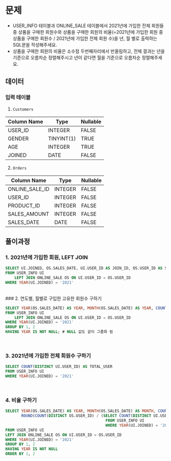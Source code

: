 # 문제
- USER_INFO 테이블과 ONLINE_SALE 테이블에서 2021년에 가입한 전체 회원들 중 상품을 구매한 회원수와 상품을 구매한 회원의 비율(=2021년에 가입한 회원 중 상품을 구매한 회원수 / 2021년에 가입한 전체 회원 수)을 년, 월 별로 출력하는 SQL문을 작성해주세요.  
- 상품을 구매한 회원의 비율은 소수점 두번째자리에서 반올림하고, 전체 결과는 년을 기준으로 오름차순 정렬해주시고 년이 같다면 월을 기준으로 오름차순 정렬해주세요.  

## 데이터
### 입력 테이블
1. `Customers`
   
| Column Name | Type       | Nullable |
|-------------|------------|----------|
| USER_ID     | INTEGER    | FALSE    |
| GENDER      | TINYINT(1) | TRUE     |
| AGE         | INTEGER    | TRUE     |
| JOINED      | DATE       | FALSE    |
  
2. `Orders`
   
| Column Name    | Type       | Nullable |
|----------------|------------|----------|
| ONLINE_SALE_ID | INTEGER    | FALSE    |
| USER_ID        | INTEGER    | FALSE    |
| PRODUCT_ID     | INTEGER    | FALSE    |
| SALES_AMOUNT   | INTEGER    | FALSE    |
| SALES_DATE     | DATE       | FALSE    |

## 풀이과정
### 1. 2021년에 가입한 회원, LEFT JOIN

```sql
SELECT UI.JOINED, OS.SALES_DATE, UI.USER_ID AS JOIN_ID, OS.USER_ID AS SALE_ID
FROM USER_INFO UI 
    LEFT JOIN ONLINE_SALE OS ON UI.USER_ID = OS.USER_ID
WHERE YEAR(UI.JOINED) = '2021'
```  
<br/>
### 2. 연도별, 월별로 구입한 고유한 회원수 구하기  

```sql
SELECT YEAR(OS.SALES_DATE) AS YEAR, MONTH(OS.SALES_DATE) AS YEAR, COUNT(DISTINCT OS.USER_ID) AS PURCHASED_USERS
FROM USER_INFO UI 
    LEFT JOIN ONLINE_SALE OS ON UI.USER_ID = OS.USER_ID
WHERE YEAR(UI.JOINED) = '2021'
GROUP BY 1, 2 
HAVING YEAR IS NOT NULL; # NULL 값도 같이 그룹화 됨
```
<br/>  

### 3. 2021년에 가입한 전체 회원수 구하기  
```sql
SELECT COUNT(DISTINCT UI.USER_ID) AS TOTAL_USER
FROM USER_INFO UI 
WHERE YEAR(UI.JOINED) = '2021'
```

<br/>
  
### 4. 비율 구하기  
```sql
SELECT YEAR(OS.SALES_DATE) AS YEAR, MONTH(OS.SALES_DATE) AS MONTH, COUNT(DISTINCT OS.USER_ID) AS PURCHASED_USERS,
       ROUND(COUNT(DISTINCT OS.USER_ID) / (SELECT COUNT(DISTINCT UI.USER_ID) 
                                            FROM USER_INFO UI 
                                            WHERE YEAR(UI.JOINED) = '2021'), 1) AS PURCHASE_RATE
FROM USER_INFO UI
LEFT JOIN ONLINE_SALE OS ON UI.USER_ID = OS.USER_ID
WHERE YEAR(UI.JOINED) = '2021'
GROUP BY 1, 2
HAVING YEAR IS NOT NULL
ORDER BY 1, 2
```
